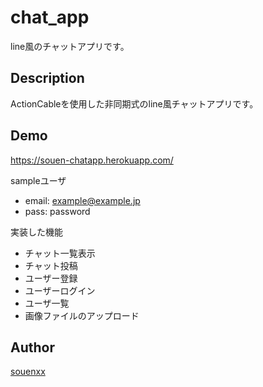 chat_app
====
line風のチャットアプリです。

## Description
ActionCableを使用した非同期式のline風チャットアプリです。

## Demo
<https://souen-chatapp.herokuapp.com/>

sampleユーザ
 - email: example@example.jp
 - pass: password

実装した機能
 - チャット一覧表示
 - チャット投稿
 - ユーザー登録
 - ユーザーログイン
 - ユーザ一覧
 - 画像ファイルのアップロード
 
## Author

[souenxx](https://github.com/souenxx)
